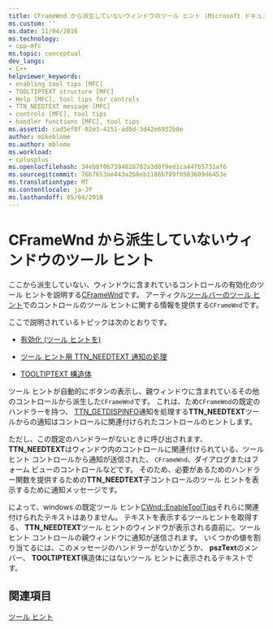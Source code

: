 ```yaml
---
title: CFrameWnd から派生していないウィンドウのツール ヒント |Microsoft ドキュメント
ms.custom: ''
ms.date: 11/04/2016
ms.technology:
- cpp-mfc
ms.topic: conceptual
dev_langs:
- C++
helpviewer_keywords:
- enabling tool tips [MFC]
- TOOLTIPTEXT structure [MFC]
- Help [MFC], tool tips for controls
- TTN_NEEDTEXT message [MFC]
- controls [MFC], tool tips
- handler functions [MFC], tool tips
ms.assetid: cad5ef0f-02e3-4151-ad0d-3d42e6932b0e
author: mikeblome
ms.author: mblome
ms.workload:
- cplusplus
ms.openlocfilehash: 34eb8f0b7394828782a3d0f9ed1ca44fb5731af6
ms.sourcegitcommit: 76b7653ae443a2b8eb1186b789f8503609d6453e
ms.translationtype: MT
ms.contentlocale: ja-JP
ms.lasthandoff: 05/04/2018
---
```

# <a name="tool-tips-in-windows-not-derived-from-cframewnd"></a>CFrameWnd から派生していないウィンドウのツール ヒント
ここから派生していない、ウィンドウに含まれているコントロールの有効化のツール ヒントを説明する[CFrameWnd](../mfc/reference/cframewnd-class.md)です。 アーティクル[ツールバーのツール ヒント](../mfc/toolbar-tool-tips.md)でのコントロールのツール ヒントに関する情報を提供する`CFrameWnd`です。  
  
 ここで説明されているトピックは次のとおりです。  
  
-   [有効化 (ツール ヒントを)](../mfc/enabling-tool-tips.md)  
  
-   [ツール ヒント用 TTN_NEEDTEXT 通知の処理](../mfc/handling-ttn-needtext-notification-for-tool-tips.md)  
  
-   [TOOLTIPTEXT 構造体](../mfc/tooltiptext-structure.md)  
  
 ツール ヒントが自動的にボタンの表示し、親ウィンドウに含まれているその他のコントロールから派生した`CFrameWnd`です。 これは、ため`CFrameWnd`の既定のハンドラーを持つ、 [TTN_GETDISPINFO](http://msdn.microsoft.com/library/windows/desktop/bb760269)通知を処理する**TTN_NEEDTEXT**ツールからの通知はコントロールに関連付けられたコントロールのヒントします。  
  
 ただし、この既定のハンドラーがないときに呼び出されます、 **TTN_NEEDTEXT**はウィンドウ内のコントロールに関連付けられている、ツール ヒント コントロールから通知が送信された、 `CFrameWnd`、ダイアログまたはフォーム ビューのコントロールなどです。 そのため、必要があるためのハンドラー関数を提供するための**TTN_NEEDTEXT**子コントロールのツール ヒントを表示するために通知メッセージです。  
  
 によって、windows の既定ツール ヒント[CWnd::EnableToolTips](../mfc/reference/cwnd-class.md#enabletooltips)それらに関連付けられたテキストはありません。 テキストを表示するツールヒントを取得する、 **TTN_NEEDTEXT**ツール ヒントのウィンドウが表示される直前に、ツール ヒント コントロールの親ウィンドウに通知が送信されます。 いくつかの値を割り当てるには、このメッセージのハンドラーがないかどうか、 **pszText**のメンバー、 **TOOLTIPTEXT**構造体にはないツール ヒントに表示されるテキストです。  
  
## <a name="see-also"></a>関連項目  
 [ツール ヒント](../mfc/tool-tips.md)

